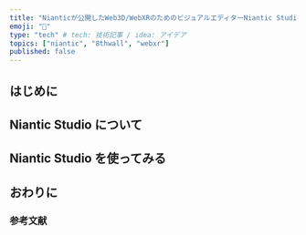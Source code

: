 ```yaml
---
title: "Nianticが公開したWeb3D/WebXRのためのビジュアルエディターNiantic Studioについて"
emoji: "🌵"
type: "tech" # tech: 技術記事 / idea: アイデア
topics: ["niantic", "8thwall", "webxr"]
published: false
---
```


## はじめに

## Niantic Studio について

## Niantic Studio を使ってみる

## おわりに

### 参考文献


